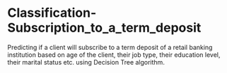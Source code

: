 # Classification-Subscription_to_a_term_deposit
Predicting if a client will subscribe to a term deposit of a retail banking institution based on age of the client, their job type, their education level, their marital status etc. using Decision Tree algorithm.
